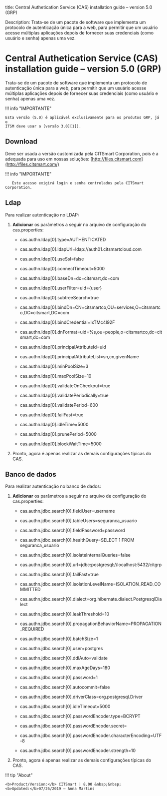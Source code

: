 title: Central Authetication Service (CAS) installation guide – version 5.0
(GRP)

Description: Trata-se de um pacote de software que implementa um protocolo de autenticação única para a web, para permitir que um usuário acesse múltiplas
aplicações depois de fornecer suas credenciais (como usuário e senha) apenas uma vez.

# Central Authetication Service (CAS) installation guide – version 5.0 (GRP)

Trata-se de um pacote de software que implementa um protocolo de autenticação
única para a web, para permitir que um usuário acesse múltiplas aplicações
depois de fornecer suas credenciais (como usuário e senha) apenas uma vez.

!!! info "IMPORTANTE"

    Esta versão (5.0) é aplicável exclusivamente para os produtos GRP, já o
    ITSM deve usar a [versão 3.0][1]).

Download
---------

Deve ser usada a versão customizada pela CITSmart Corporation, pois é a adequada
para uso em nossas soluções: [http://files.citsmart.com](http://files.citsmart.com/)

   !!! info "IMPORTANTE"

       Este acesso exigirá login e senha controlados pela CITSmart Corporation.

Ldap
----

Para realizar autenticação no LDAP:

1.  **Adicionar** os parâmetros a seguir no arquivo de configuração do
    cas.properties:

    -   cas.authn.ldap[0].type=AUTHENTICATED

    -   cas.authn.ldap[0].ldapUrl=ldap://auth01.citsmartcloud.com

    -   cas.authn.ldap[0].useSsl=false

    -   cas.authn.ldap[0].connectTimeout=5000

    -   cas.authn.ldap[0].baseDn=dc=citsmart,dc=com

    -   cas.authn.ldap[0].userFilter=uid={user}

    -   cas.authn.ldap[0].subtreeSearch=true

    -   cas.authn.ldap[0].bindDn=CN=citsmartco,OU=services,O=citsmartco,DC=citsmart,DC=com

    -   cas.authn.ldap[0].bindCredential=IxTMc4l92F

    -   cas.authn.ldap[0].dnFormat=uid=%s,ou=people,o=citsmartco,dc=citsmart,dc=com

    -   cas.authn.ldap[0].principalAttributeId=uid

    -   cas.authn.ldap[0].principalAttributeList=sn,cn,givenName

    -   cas.authn.ldap[0].minPoolSize=3

    -   cas.authn.ldap[0].maxPoolSize=10

    -   cas.authn.ldap[0].validateOnCheckout=true

    -   cas.authn.ldap[0].validatePeriodically=true

    -   cas.authn.ldap[0].validatePeriod=600

    -   cas.authn.ldap[0].failFast=true

    -   cas.authn.ldap[0].idleTime=5000

    -   cas.authn.ldap[0].prunePeriod=5000

    -   cas.authn.ldap[0].blockWaitTime=5000

2.  Pronto, agora é apenas realizar as demais configurações típicas do CAS.

Banco de dados
-------------

Para realizar autenticação no banco de dados:

1.  **Adicionar** os parâmetros a seguir no arquivo de configuração do
    cas.properties:

    -   cas.authn.jdbc.search[0].fieldUser=username

    -   cas.authn.jdbc.search[0].tableUsers=seguranca_usuario

    -   cas.authn.jdbc.search[0].fieldPassword=password

    -   cas.authn.jdbc.search[0].healthQuery=SELECT 1 FROM seguranca_usuario

    -   cas.authn.jdbc.search[0].isolateInternalQueries=false

    -   cas.authn.jdbc.search[0].url=jdbc:postgresql://localhost:5432/citgrp

    -   cas.authn.jdbc.search[0].failFast=true

    -   cas.authn.jdbc.search[0].isolationLevelName=ISOLATION_READ_COMMITTED

    -   cas.authn.jdbc.search[0].dialect=org.hibernate.dialect.PostgresqlDialect

    -   cas.authn.jdbc.search[0].leakThreshold=10

    -   cas.authn.jdbc.search[0].propagationBehaviorName=PROPAGATION_REQUIRED

    -   cas.authn.jdbc.search[0].batchSize=1

    -   cas.authn.jdbc.search[0].user=postgres

    -   cas.authn.jdbc.search[0].ddlAuto=validate

    -   cas.authn.jdbc.search[0].maxAgeDays=180

    -   cas.authn.jdbc.search[0].password=1

    -   cas.authn.jdbc.search[0].autocommit=false

    -   cas.authn.jdbc.search[0].driverClass=org.postgresql.Driver

    -   cas.authn.jdbc.search[0].idleTimeout=5000

    -   cas.authn.jdbc.search[0].passwordEncoder.type=BCRYPT

    -   cas.authn.jdbc.search[0].passwordEncoder.secret=

    -   cas.authn.jdbc.search[0].passwordEncoder.characterEncoding=UTF-8

    -   cas.authn.jdbc.search[0].passwordEncoder.strength=10

2.  Pronto, agora é apenas realizar as demais configurações típicas do CAS.


[1]:/pt-br/citsmart-platform-7/get-started/cas3-installation.html



!!! tip "About"

    <b>Product/Version:</b> CITSmart | 8.00 &nbsp;&nbsp;
    <b>Updated:</b>07/26/2019 – Anna Martins
